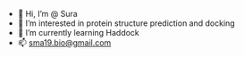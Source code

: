 - 👋 Hi, I’m @ Sura
- 👀 I’m interested in protein structure prediction and docking
- 🌱 I’m currently learning Haddock
- 📫 sma19.bio@gmail.com


<!---
Sura/Sura is a ✨ special ✨ repository because its `README.md` (this file) appears on your GitHub profile.
You can click the Preview link to take a look at your changes.
--->
